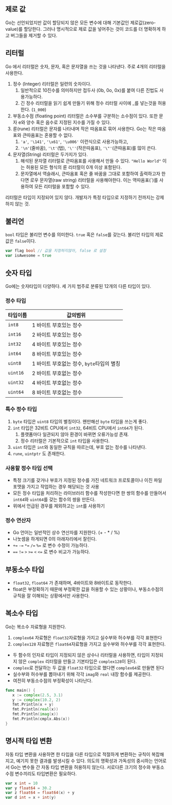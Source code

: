 ## 제로 값
Go는 선언되었지만 값이 할당되지 않은 모든 변수에 대해 기본값인 제로값(zero-value)를 할당한다. 그러나 명시적으로 제로 값을 넣어주는 것이 코드를 더 명확하게 하고 버그들을 제거할 수 있다.

## 리터럴
Go 에서 리터럴은 숫자, 문자, 혹은 문자열을 쓰는 것을 나타낸다. 주로 4개의 리터럴을 사용한다.

1. 정수 (Integer) 리터럴은 일련의 숫자이다. 
   1. 일반적으로 10진수를 의미하지만 접두사 (0b, 0o, 0x)를 붙여 다른 진법도 사용가능하다. 
   2. 긴 정수 리터럴을 읽기 쉽게 만들기 위해 정수 리터럴 사이에 _를 넣는것을 허용한다. (`1_000`)
2. 부동소수점 (floating point) 리터럴은 소수부를 구분하는 소수점이 있다. 또한 문자 e와 양수 혹은 음수로 지정된 지수를 가질 수 있다.
3. 룬(rune) 리터럴은 문자를 나타내며 작은 따옴표로 묶어 사용한다. Go는 작은 따옴표와 큰따옴표는 혼용할 수 없다. 
   1. `'a'`, `'\141'`, `'\x61'`, `'\u006'` 이런식으로 사용가능하고, 
   2. `'\n'`(줄바꿈), `'\t'`(탭), `'\''`(작은따옴표), `'\"'`(큰따옴표)를 많이 쓴다.
4. 문자열(String) 리터럴은 두가지가 있다.
   1. 해석된 문자열 리터럴로 큰따옴표를 사용해서 만들 수 있다. `"Hello World"` 이는 허용된 모든 형식의 룬 리터럴이 0개 이상 포함된다.
   2. 문자열에서 역슬래시, 큰따옴표 혹은 줄 바꿈을 그대로 포함하여 출력하고자 한다면 로우 문자열(raw string) 리터럴을 사용해야한다.  이는 역따옴표(`)를 사용하여 모든 리터럴을 포함할 수 있다. 

리터럴은 타입이 지정되어 있지 않다. 개발자가 특정 타입으로 지정하기 전까지는 강제하지 않는 것.

## 불리언
`bool` 타입은 불리언 변수를 의미한다. `true` 혹은 `false`를 갖는다. 
불리언 타입의 제로값은 `false`이다.

```go
var flag bool // 값을 지정하지않아, false 로 설정
var isAwesome = true
```

## 숫자 타입
Go에는 숫자타입이 다양하다. 세 가지 범주로 분류된 12개의 다른 타입이 있다.

### 정수 타입
|타입이름|값의범위|
|---|---|
|`int8`|1 바이트 부호있는 정수|
|`int16`|2 바이트 부호있는 정수|
|`int32`|4 바이트 부호있는 정수|
|`int64`|8 바이트 부호있는 정수|
|`uint8`|1 바이트 부호없는 정수, `byte`타입의 별칭|
|`uint16`|2 바이트 부호없는 정수|
|`uint32`|4 바이트 부호없는 정수|
|`uint64`|8 바이트 부호없는 정수|

### 특수 정수 타입
1. `byte` 타입은 `uint8` 타입의 별칭이다. 왠만해선 `byte` 타입을 쓰는게 좋다.
2. `int` 타입은 32비트 CPU에서 `int32`, 64비트 CPU에서 `int64`가 된다. 
   1. 플랫폼마다 일관되지 않아 환경이 바뀌면 오류가능성 존재. 
   2. 정수 리터럴은 기본적으로 `int` 타입을 사용한다.
3. `uint` 타입은 `int`와 동일한 규칙을 따르는데, 부호 없는 정수를 나타낸다.
4. `rune`, `uintptr` 도 존재한다.

### 사용할 정수 타입 선택
- 특정 크기를 갖거나 부호가 지정된 정수를 가진 네트워크 프로토콜이나 이진 파일 포맷을 가지고 작업하는 경우 해당되는 것 사용
- 모든 정수 타입을 처리하는 라이브러리 함수를 작성한다면 한 쌍의 함수를 만들어서 `int64`와 `uint64`를 갖는 함수의 쌍을 만든다.
- 위에서 언급된 경우를 제외하고는 `int`를 사용하기

### 정수 연산자
- Go 언어는 일반적인 상수 연산자를 지원한다. (+ - * / %)
- 나눗셈을 하게되면 0의 아래자리에서 잘린다. 
- `+=` `-=` `*=` `/=` `%=` 로 변수 수정이 가능하다.
- `==` `!=` `>` `>=` `<` `<=` 로 변수 비교가 가능하다.

## 부동소수 타입
- `float32`, `float64` 가 존재하며, 4바이트와 8바이트로 동작한다.
- float은 부정확하기 때문에 부정확한 값을 허용할 수 있는 상황이나, 부동소수점의 규칙을 잘 이해되는 상황에서만 사용한다.

## 복소수 타입
Go는 복소수 자료형을 지원한다.

1. `complex64` 자료형은 `float32`자료형을 가지고 실수부와 허수부를 각각 표현한다
2. `complex128` 자료형은 `float64`자료형을 가지고 실수부와 허수부를 각각 표현한다.

- 두 함수의 인자로 타입이 지정되지 않은 상수나 리터럴을 사용하면, 타입이 지정되지 않은 `complex` 리터럴을 만들고 기본타입은 `complex128`이 된다.
- `complex`로 전달하는 두 값을 `float32` 타입으로 했다면 `complex64`로 만들면 된다
- 실수부와 허수부를 뽑아내기 위해 각각 `imag`와 `real` 내장 함수를 제공한다.
- 여전히 부동소수점의 부정확성이 나타난다.

```go
func main() {
   x := complex(2.5, 3.1)
   y := complex(10.2, 2)
   fmt.Println(x + y)
   fmt.Println(real(x))
   fmt.Println(imag(x))
   fmt.Println(cmplx.Abs(x)) 
}
```

## 명시적 타입 변환
자동 타입 변환을 사용하면 한 타입을 다른 타입으로 적절하게 변환하는 규칙이 복잡해지고, 예기치 못한 결과를 발생시킬 수 있다.
의도의 명확성과 가독성의 중시하는 언어로서 Go는 변수들 간 자동 타입 변환을 허용하지 않는다.
서로다른 크기의 정수와 부동소수점 변수끼리도 타입변환은 필요하다.

```go
var x int = 10
var y float64 = 30.2
var z float64 = float64(x) + y
var d int = x + int(y)
```
